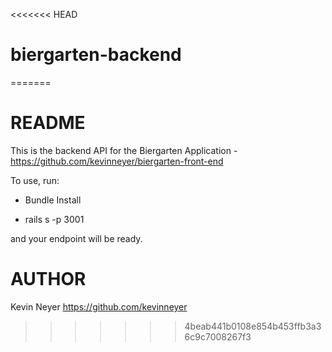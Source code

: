<<<<<<< HEAD
# biergarten-backend
=======
# README
This is the backend API for the Biergarten Application - https://github.com/kevinneyer/biergarten-front-end

To use, run:

  * Bundle Install

  * rails s -p 3001

and your endpoint will be ready.

# AUTHOR
  Kevin Neyer https://github.com/kevinneyer
>>>>>>> 4beab441b0108e854b453ffb3a36c9c7008267f3
